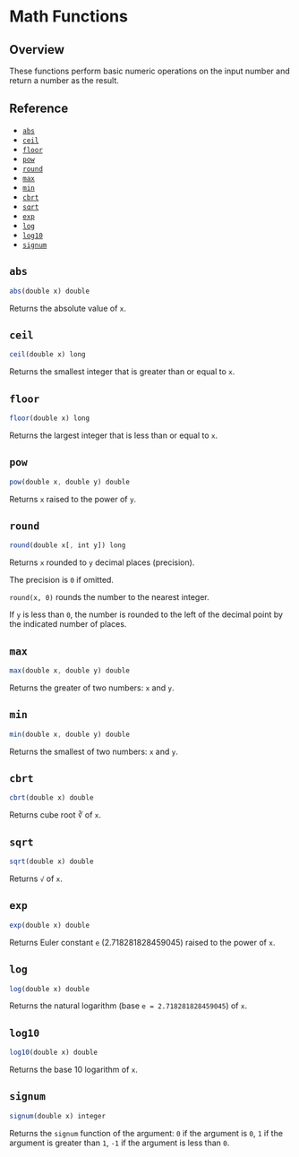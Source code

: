 # Math Functions

## Overview

These functions perform basic numeric operations on the input number and return a number as the result.

## Reference

* [`abs`](#abs)
* [`ceil`](#ceil)
* [`floor`](#floor)
* [`pow`](#pow)
* [`round`](#round)
* [`max`](#max)
* [`min`](#min)
* [`cbrt`](#cbrt)
* [`sqrt`](#sqrt)
* [`exp`](#exp)
* [`log`](#log)
* [`log10`](#log10)
* [`signum`](#signum)

## `abs`

```javascript
abs(double x) double
```

Returns the absolute value of `x`.

## `ceil`

```javascript
ceil(double x) long
```

Returns the smallest integer that is greater than or equal to `x`.

## `floor`

```javascript
floor(double x) long
```

Returns the largest integer that is less than or equal to `x`.

## `pow`

```javascript
pow(double x, double y) double
```

Returns `x` raised to the power of `y`.

## `round`

```javascript
round(double x[, int y]) long
```

Returns `x` rounded to `y` decimal places (precision).

The precision is `0` if omitted.

`round(x, 0)` rounds the number to the nearest integer.

If `y` is less than `0`, the number is rounded to the left of the decimal point by the indicated number of places.

## `max`

```javascript
max(double x, double y) double
```

Returns the greater of two numbers: `x` and `y`.

## `min`

```javascript
min(double x, double y) double
```

Returns the smallest of two numbers: `x` and `y`.

## `cbrt`

```javascript
cbrt(double x) double
```

<!-- markdownlint-disable MD101 -->
Returns cube root ∛ of `x`.
<!-- markdownlint-enable MD101 -->

## `sqrt`

```javascript
sqrt(double x) double
```

Returns `√` of `x`.

## `exp`

```javascript
exp(double x) double
```

Returns Euler constant `e` (2.718281828459045) raised to the power of `x`.

## `log`

```javascript
log(double x) double
```

Returns the natural logarithm (base `e = 2.718281828459045`) of `x`.

## `log10`

```javascript
log10(double x) double
```

Returns the base 10 logarithm of `x`.

## `signum`

```javascript
signum(double x) integer
```

Returns the `signum` function of the argument: `0` if the argument is `0`, `1` if the argument is greater than `1`, `-1` if the argument is less than `0`.